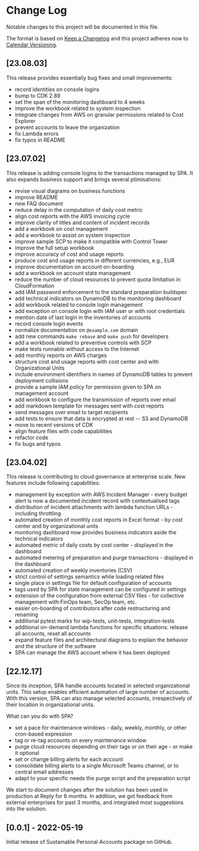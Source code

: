 # Change Log
Notable changes to this project will be documented in this file.

The format is based on [Keep a Changelog](http://keepachangelog.com/)
and this project adheres now to [Calendar Versioning](http://calver.org/).

## [23.08.03]
This release provides essentially bug fixes and small improvements:
- record identities on console logins
- bump to CDK 2.89
- set the span of the monitoring dashboard to 4 weeks
- improve the workbook related to system inspection
- integrate changes from AWS on granular permissions related to Cost Explorer
- prevent accounts to leave the organization
- fix Lambda errors
- fix typos in README

## [23.07.02]
This release is adding console logins to the transactions managed by SPA. It also expands business support and brings several ptimisations:
- revise visual diagrams on business functions
- improve README
- new FAQ document
- reduce delay in the computation of daily cost metric
- align cost reports with the AWS invoicing cycle
- improve clarity of titles and content of incident records
- add a workbook on cost management
- add a workbook to assist on system inspection
- improve sample SCP to make it compatible with Control Tower
- improve the full setup workbook
- improve accuracy of cost and usage reports
- produce cost and usage reports in different currencies, e.g., EUR
- improve documentation on account on-boarding
- add a workbook on account state management
- reduce the number of cloud resources to prevent quota limitation in CloudFormation
- add IAM password enforcement to the standard preparation buildspec
- add technical indicators on DynamoDB to the monitoring dashboard
- add workbook related to console login management
- add exception on console login with IAM user or with root credentials
- mention date of last login in the inventories of accounts
- record console login events
- normalize documentation on `@example.com` domain
- add new commands `make rebase` and `make push` for developers
- add a workbook related to preventive controls with SCP
- make tests runnable without access to the Internet
- add monthly reports on AWS charges
- structure cost and usage reports with cost center and with Organizational Units
- include environment identifiers in names of DynamoDB tables to prevent deployment collisions
- provide a sample IAM policy for permission given to SPA on management account
- add workbook to configure the transmission of reports over email
- add markdown template for messages sent with cost reports
- send messages over email to target recipients
- add tests to ensure that data is encrypted at rest -- S3 and DynamoDB
- move to recent versions of CDK
- align feature files with code capabilities
- refactor code
- fix bugs and typos

## [23.04.02]
This release is contributing to cloud governance at enterprise scale. New features include following capabilities:
- management by exception with AWS Incident Manager - every budget alert is now a documented incident record with contextualised tags
- distribution of incident attachments with lambda function URLs - including throttling
- automated creation of monthly cost reports in Excel format - by cost center and by organizational units
- monitoring dashboard now provides business indicators aside the technical indicators
- automated metric of daily costs by cost center - displayed in the dashboard
- automated metering of preparation and purge transactions - displayed in the dashboard
- automated creation of weekly inventories (CSV)
- strict control of settings semantics while loading related files
- single place in settings file for default configuration of accounts
- tags used by SPA for state management can be configured in settings
- extension of the configuration from external CSV files - for collective management with FinOps team, SecOp team, etc.
- easier on-boarding of contributors after code restructuring and renaming
- additional pytest marks for wip-tests, unit-tests, integration-tests
- additional on-demand lambda functions for specific situations: release all accounts, reset all accounts
- expand feature files and architectural diagrams to explain the behavior and the structure of the software
- SPA can manage the AWS account where it has been deployed


## [22.12.17]
Since its inception, SPA handle accounts located in selected organizational units. This setup enables efficient automation of large number of accounts. With this version, SPA can also manage selected accounts, irrespectively of their location in organizational units.

What can you do with SPA?
- set a pace for maintenance windows - daily, weekly, monthly, or other cron-based expression
- tag or re-tag accounts on every maintenance window
- purge cloud resources depending on their tags or on their age - or make it optional
- set or change billing alerts for each account
- consolidate billing alerts to a single Microsoft Teams channel, or to central email addresses
- adapt to your specific needs the purge script and the preparation script

We start to document changes after the solution has been used in production at Reply for 6 months. In addition, we got feedback from external enterprises for past 3 months, and integrated most suggestions into the solution.

## [0.0.1] - 2022-05-19

Initial release of Sustainable Personal Accounts package on GitHub.
